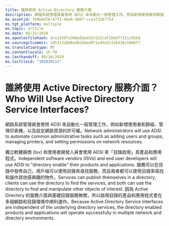 ```yaml
---
title: 誰將使用 Active Directory 服務介面
description: 網路系統管理員會使用 ADSI 來自動化一般管理工作，例如新增使用者和群組、管理印表機，以及設定網路資源的許可權。
ms.assetid: 769b9478-67f1-4be6-9867-cca1f3267754
ms.tgt_platform: multiple
ms.topic: article
ms.date: 05/31/2018
ms.openlocfilehash: dce12507a390a92ed33c522caf1bbdf7151c01b8
ms.sourcegitcommit: 2d531328b6ed82d4ad971a45a5131b430c5866f7
ms.translationtype: MT
ms.contentlocale: zh-TW
ms.lasthandoff: 09/16/2019
ms.locfileid: "103839112"
---
```

# <a name="who-will-use-active-directory-service-interfaces"></a><span data-ttu-id="e46ad-103">誰將使用 Active Directory 服務介面？</span><span class="sxs-lookup"><span data-stu-id="e46ad-103">Who Will Use Active Directory Service Interfaces?</span></span>

<span data-ttu-id="e46ad-104">網路系統管理員會使用 ADSI 來自動化一般管理工作，例如新增使用者和群組、管理印表機，以及設定網路資源的許可權。</span><span class="sxs-lookup"><span data-stu-id="e46ad-104">Network administrators will use ADSI to automate common administrative tasks such as adding users and groups, managing printers, and setting permissions on network resources.</span></span>

<span data-ttu-id="e46ad-105">獨立軟體廠商 (Isv) 和使用者開發人員會使用 ADSI 來「目錄啟用」其產品和應用程式。</span><span class="sxs-lookup"><span data-stu-id="e46ad-105">Independent software vendors (ISVs) and end user developers will use ADSI to "directory enable" their products and applications.</span></span> <span data-ttu-id="e46ad-106">服務可以在目錄中發佈自己，用戶端可以使用目錄來尋找服務，而且兩者都可以使用目錄來尋找和操作其他感興趣的物件。</span><span class="sxs-lookup"><span data-stu-id="e46ad-106">Services can publish themselves in a directory, clients can use the directory to find the services, and both can use the directory to find and manipulate other objects of interest.</span></span> <span data-ttu-id="e46ad-107">因為 Active Directory 的服務介面與基礎目錄服務無關，所以啟用目錄的產品和應用程式會在多個網路和目錄環境中順利運作。</span><span class="sxs-lookup"><span data-stu-id="e46ad-107">Because Active Directory Service Interfaces are independent of the underlying directory services, the directory enabled products and applications will operate successfully in multiple network and directory environments.</span></span>

 

 





